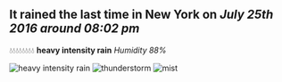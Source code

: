 ## It rained the last time in New York on *July 25th 2016 around 08:02 pm*
💧💧💧💧💧💧💧💧  **heavy intensity rain** *Humidity 88%*

![heavy intensity rain](http://openweathermap.org/img/w/10d.png) ![thunderstorm](http://openweathermap.org/img/w/11d.png) ![mist](http://openweathermap.org/img/w/50d.png)

